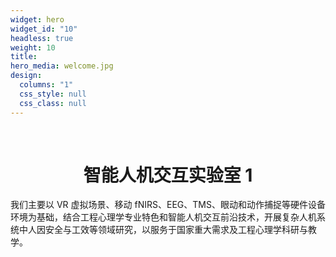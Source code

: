 ```yaml
---
widget: hero
widget_id: "10"
headless: true
weight: 10
title: 
hero_media: welcome.jpg
design:
  columns: "1"
  css_style: null
  css_class: null
---
```


<br>
<html>
<body>
<h1 align="center">智能人机交互实验室 1</h1>

<p>我们主要以 VR 虚拟场景、移动 fNIRS、EEG、TMS、眼动和动作捕捉等硬件设备环境为基础，结合工程心理学专业特色和智能人机交互前沿技术，开展复杂人机系统中人因安全与工效等领域研究，以服务于国家重大需求及工程心理学科研与教学。</p>
</body>
</html>
